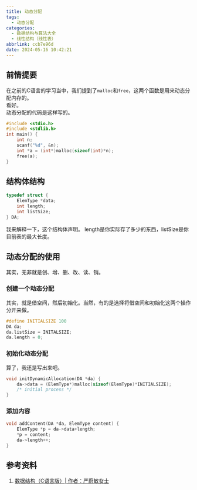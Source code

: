 ```yaml
---
title: 动态分配
tags:
  - 动态分配
categories:
  - 数据结构与算法大全
  - 线性结构（线性表）
abbrlink: ccb7e96d
date: 2024-05-16 10:42:21
---
```


## 前情提要

在之前的C语言的学习当中，我们提到了`malloc`和`free`，这两个函数是用来动态分配内存的。  
看好。  
动态分配的代码是这样写的。  

```c
#include <stdio.h>
#include <stdlib.h>
int main() {
    int n;
    scanf("%d", &n);
    int *a = (int*)malloc(sizeof(int)*n);
    free(a);
} 
```

## 结构体结构

```c
typedef struct {
    ElemType *data;
    int length;
    int listSize;
} DA;
```

我来解释一下，这个结构体声明。
length是你实际存了多少的东西，listSize是你目前表的最大长度。

## 动态分配的使用

其实，无非就是创、增、删、改、读、销。

### 创建一个动态分配

其实，就是借空间，然后初始化。当然，有的是选择将借空间和初始化这两个操作分开来做。

```c
#define INITIALSIZE 100
DA da;
da.listSize = INITALSIZE;
da.length = 0;
```

### 初始化动态分配

算了，我还是写出来吧。

```c
void initDynamicAllocation(DA *da) {
    da->data = (ElemType*)malloc(sizeof(ElemType)*INITIALSIZE);
    /* initial process */
}
```

### 添加内容

```c
void addContent(DA *da, ElemType content) {
    ElemType *p = da->data+length;
    *p = content;
    da->length++;
}
```

## 参考资料

1. [数据结构（C语言版）| 作者：严蔚敏女士](http://www.tup.tsinghua.edu.cn/bookscenter/book_00236807.html)